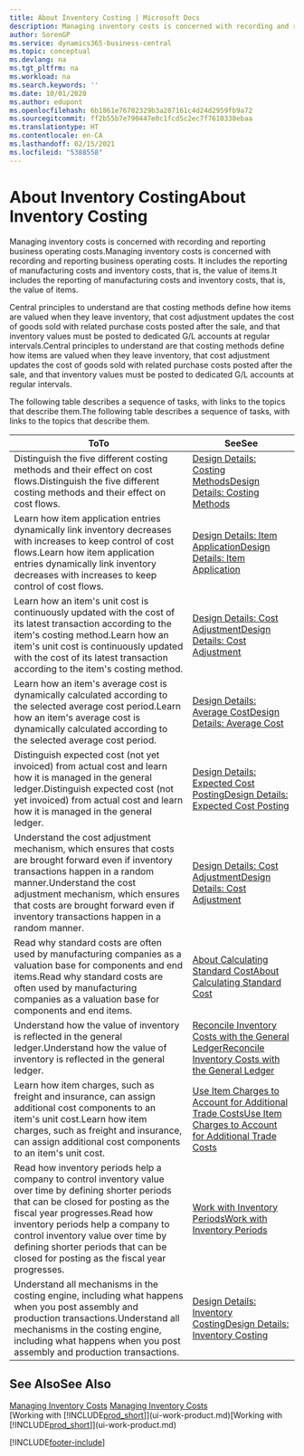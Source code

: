 ```yaml
---
title: About Inventory Costing | Microsoft Docs
description: Managing inventory costs is concerned with recording and reporting business operating costs. It includes the reporting of manufacturing costs and inventory costs, that is, the value of items.
author: SorenGP
ms.service: dynamics365-business-central
ms.topic: conceptual
ms.devlang: na
ms.tgt_pltfrm: na
ms.workload: na
ms.search.keywords: ''
ms.date: 10/01/2020
ms.author: edupont
ms.openlocfilehash: 6b1861e76702329b3a287161c4d24d2959fb9a72
ms.sourcegitcommit: ff2b55b7e790447e0c1fcd5c2ec7f7610338ebaa
ms.translationtype: HT
ms.contentlocale: en-CA
ms.lasthandoff: 02/15/2021
ms.locfileid: "5388558"
---
```

# <a name="about-inventory-costing"></a><span data-ttu-id="85420-104">About Inventory Costing</span><span class="sxs-lookup"><span data-stu-id="85420-104">About Inventory Costing</span></span>
<span data-ttu-id="85420-105">Managing inventory costs is concerned with recording and reporting business operating costs.</span><span class="sxs-lookup"><span data-stu-id="85420-105">Managing inventory costs is concerned with recording and reporting business operating costs.</span></span> <span data-ttu-id="85420-106">It includes the reporting of manufacturing costs and inventory costs, that is, the value of items.</span><span class="sxs-lookup"><span data-stu-id="85420-106">It includes the reporting of manufacturing costs and inventory costs, that is, the value of items.</span></span>  

 <span data-ttu-id="85420-107">Central principles to understand are that costing methods define how items are valued when they leave inventory, that cost adjustment updates the cost of goods sold with related purchase costs posted after the sale, and that inventory values must be posted to dedicated G/L accounts at regular intervals.</span><span class="sxs-lookup"><span data-stu-id="85420-107">Central principles to understand are that costing methods define how items are valued when they leave inventory, that cost adjustment updates the cost of goods sold with related purchase costs posted after the sale, and that inventory values must be posted to dedicated G/L accounts at regular intervals.</span></span>  

 <span data-ttu-id="85420-108">The following table describes a sequence of tasks, with links to the topics that describe them.</span><span class="sxs-lookup"><span data-stu-id="85420-108">The following table describes a sequence of tasks, with links to the topics that describe them.</span></span>   

|<span data-ttu-id="85420-109">**To**</span><span class="sxs-lookup"><span data-stu-id="85420-109">**To**</span></span>|<span data-ttu-id="85420-110">**See**</span><span class="sxs-lookup"><span data-stu-id="85420-110">**See**</span></span>|  
|------------|-------------|  
|<span data-ttu-id="85420-111">Distinguish the five different costing methods and their effect on cost flows.</span><span class="sxs-lookup"><span data-stu-id="85420-111">Distinguish the five different costing methods and their effect on cost flows.</span></span>|[<span data-ttu-id="85420-112">Design Details: Costing Methods</span><span class="sxs-lookup"><span data-stu-id="85420-112">Design Details: Costing Methods</span></span>](design-details-costing-methods.md)|  
|<span data-ttu-id="85420-113">Learn how item application entries dynamically link inventory decreases with increases to keep control of cost flows.</span><span class="sxs-lookup"><span data-stu-id="85420-113">Learn how item application entries dynamically link inventory decreases with increases to keep control of cost flows.</span></span>|[<span data-ttu-id="85420-114">Design Details: Item Application</span><span class="sxs-lookup"><span data-stu-id="85420-114">Design Details: Item Application</span></span>](design-details-item-application.md)|  
|<span data-ttu-id="85420-115">Learn how an item's unit cost is continuously updated with the cost of its latest transaction according to the item's costing method.</span><span class="sxs-lookup"><span data-stu-id="85420-115">Learn how an item's unit cost is continuously updated with the cost of its latest transaction according to the item's costing method.</span></span>|[<span data-ttu-id="85420-116">Design Details: Cost Adjustment</span><span class="sxs-lookup"><span data-stu-id="85420-116">Design Details: Cost Adjustment</span></span>](design-details-cost-adjustment.md)|  
|<span data-ttu-id="85420-117">Learn how an item's average cost is dynamically calculated according to the selected average cost period.</span><span class="sxs-lookup"><span data-stu-id="85420-117">Learn how an item's average cost is dynamically calculated according to the selected average cost period.</span></span>|[<span data-ttu-id="85420-118">Design Details: Average Cost</span><span class="sxs-lookup"><span data-stu-id="85420-118">Design Details: Average Cost</span></span>](design-details-average-cost.md)|  
|<span data-ttu-id="85420-119">Distinguish expected cost (not yet invoiced) from actual cost and learn how it is managed in the general ledger.</span><span class="sxs-lookup"><span data-stu-id="85420-119">Distinguish expected cost (not yet invoiced) from actual cost and learn how it is managed in the general ledger.</span></span>|[<span data-ttu-id="85420-120">Design Details: Expected Cost Posting</span><span class="sxs-lookup"><span data-stu-id="85420-120">Design Details: Expected Cost Posting</span></span>](design-details-expected-cost-posting.md)|  
|<span data-ttu-id="85420-121">Understand the cost adjustment mechanism, which ensures that costs are brought forward even if inventory transactions happen in a random manner.</span><span class="sxs-lookup"><span data-stu-id="85420-121">Understand the cost adjustment mechanism, which ensures that costs are brought forward even if inventory transactions happen in a random manner.</span></span>|[<span data-ttu-id="85420-122">Design Details: Cost Adjustment</span><span class="sxs-lookup"><span data-stu-id="85420-122">Design Details: Cost Adjustment</span></span>](design-details-cost-adjustment.md)|  
|<span data-ttu-id="85420-123">Read why standard costs are often used by manufacturing companies as a valuation base for components and end items.</span><span class="sxs-lookup"><span data-stu-id="85420-123">Read why standard costs are often used by manufacturing companies as a valuation base for components and end items.</span></span>|[<span data-ttu-id="85420-124">About Calculating Standard Cost</span><span class="sxs-lookup"><span data-stu-id="85420-124">About Calculating Standard Cost</span></span>](finance-about-calculating-standard-cost.md)|  
|<span data-ttu-id="85420-125">Understand how the value of inventory is reflected in the general ledger.</span><span class="sxs-lookup"><span data-stu-id="85420-125">Understand how the value of inventory is reflected in the general ledger.</span></span>|[<span data-ttu-id="85420-126">Reconcile Inventory Costs with the General Ledger</span><span class="sxs-lookup"><span data-stu-id="85420-126">Reconcile Inventory Costs with the General Ledger</span></span>](finance-how-to-post-inventory-costs-to-the-general-ledger.md)|  
|<span data-ttu-id="85420-127">Learn how item charges, such as freight and insurance, can assign additional cost components to an item's unit cost.</span><span class="sxs-lookup"><span data-stu-id="85420-127">Learn how item charges, such as freight and insurance, can assign additional cost components to an item's unit cost.</span></span>|[<span data-ttu-id="85420-128">Use Item Charges to Account for Additional Trade Costs</span><span class="sxs-lookup"><span data-stu-id="85420-128">Use Item Charges to Account for Additional Trade Costs</span></span>](payables-how-assign-item-charges.md)|  
|<span data-ttu-id="85420-129">Read how inventory periods help a company to control inventory value over time by defining shorter periods that can be closed for posting as the fiscal year progresses.</span><span class="sxs-lookup"><span data-stu-id="85420-129">Read how inventory periods help a company to control inventory value over time by defining shorter periods that can be closed for posting as the fiscal year progresses.</span></span>|[<span data-ttu-id="85420-130">Work with Inventory Periods</span><span class="sxs-lookup"><span data-stu-id="85420-130">Work with Inventory Periods</span></span>](finance-how-to-work-with-inventory-periods.md)|  
|<span data-ttu-id="85420-131">Understand all mechanisms in the costing engine, including what happens when you post assembly and production transactions.</span><span class="sxs-lookup"><span data-stu-id="85420-131">Understand all mechanisms in the costing engine, including what happens when you post assembly and production transactions.</span></span>|[<span data-ttu-id="85420-132">Design Details: Inventory Costing</span><span class="sxs-lookup"><span data-stu-id="85420-132">Design Details: Inventory Costing</span></span>](design-details-inventory-costing.md)|  

## <a name="see-also"></a><span data-ttu-id="85420-133">See Also</span><span class="sxs-lookup"><span data-stu-id="85420-133">See Also</span></span>
<span data-ttu-id="85420-134">[Managing Inventory Costs](finance-manage-inventory-costs.md)  </span><span class="sxs-lookup"><span data-stu-id="85420-134">[Managing Inventory Costs](finance-manage-inventory-costs.md)  </span></span>  
<span data-ttu-id="85420-135">[Working with [!INCLUDE[prod_short](includes/prod_short.md)]](ui-work-product.md)</span><span class="sxs-lookup"><span data-stu-id="85420-135">[Working with [!INCLUDE[prod_short](includes/prod_short.md)]](ui-work-product.md)</span></span>


[!INCLUDE[footer-include](includes/footer-banner.md)]